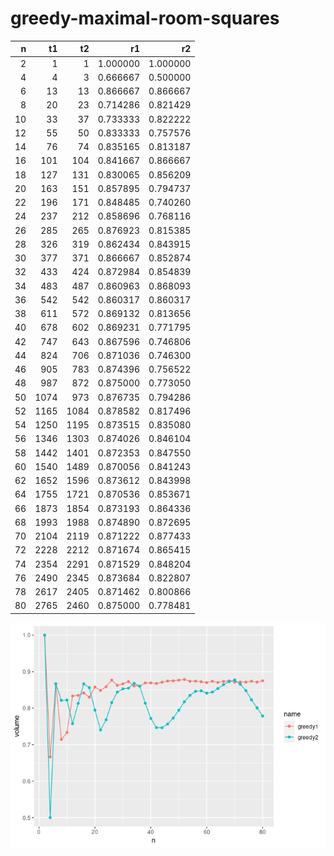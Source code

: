 
<!-- README.md is generated from README.Rmd. Please edit that file -->

# greedy-maximal-room-squares

<!-- badges: start -->
<!-- badges: end -->

|   n |   t1 |   t2 |       r1 |       r2 |
|----:|-----:|-----:|---------:|---------:|
|   2 |    1 |    1 | 1.000000 | 1.000000 |
|   4 |    4 |    3 | 0.666667 | 0.500000 |
|   6 |   13 |   13 | 0.866667 | 0.866667 |
|   8 |   20 |   23 | 0.714286 | 0.821429 |
|  10 |   33 |   37 | 0.733333 | 0.822222 |
|  12 |   55 |   50 | 0.833333 | 0.757576 |
|  14 |   76 |   74 | 0.835165 | 0.813187 |
|  16 |  101 |  104 | 0.841667 | 0.866667 |
|  18 |  127 |  131 | 0.830065 | 0.856209 |
|  20 |  163 |  151 | 0.857895 | 0.794737 |
|  22 |  196 |  171 | 0.848485 | 0.740260 |
|  24 |  237 |  212 | 0.858696 | 0.768116 |
|  26 |  285 |  265 | 0.876923 | 0.815385 |
|  28 |  326 |  319 | 0.862434 | 0.843915 |
|  30 |  377 |  371 | 0.866667 | 0.852874 |
|  32 |  433 |  424 | 0.872984 | 0.854839 |
|  34 |  483 |  487 | 0.860963 | 0.868093 |
|  36 |  542 |  542 | 0.860317 | 0.860317 |
|  38 |  611 |  572 | 0.869132 | 0.813656 |
|  40 |  678 |  602 | 0.869231 | 0.771795 |
|  42 |  747 |  643 | 0.867596 | 0.746806 |
|  44 |  824 |  706 | 0.871036 | 0.746300 |
|  46 |  905 |  783 | 0.874396 | 0.756522 |
|  48 |  987 |  872 | 0.875000 | 0.773050 |
|  50 | 1074 |  973 | 0.876735 | 0.794286 |
|  52 | 1165 | 1084 | 0.878582 | 0.817496 |
|  54 | 1250 | 1195 | 0.873515 | 0.835080 |
|  56 | 1346 | 1303 | 0.874026 | 0.846104 |
|  58 | 1442 | 1401 | 0.872353 | 0.847550 |
|  60 | 1540 | 1489 | 0.870056 | 0.841243 |
|  62 | 1652 | 1596 | 0.873612 | 0.843998 |
|  64 | 1755 | 1721 | 0.870536 | 0.853671 |
|  66 | 1873 | 1854 | 0.873193 | 0.864336 |
|  68 | 1993 | 1988 | 0.874890 | 0.872695 |
|  70 | 2104 | 2119 | 0.871222 | 0.877433 |
|  72 | 2228 | 2212 | 0.871674 | 0.865415 |
|  74 | 2354 | 2291 | 0.871529 | 0.848204 |
|  76 | 2490 | 2345 | 0.873684 | 0.822807 |
|  78 | 2617 | 2405 | 0.871462 | 0.800866 |
|  80 | 2765 | 2460 | 0.875000 | 0.778481 |

![](figure/unnamed-chunk-3-1.png)<!-- -->
